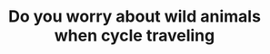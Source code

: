 ---
layout: community
category: community
title: "Do you worry about wild animals when cycle traveling"
description: "Do you worry about wild animals when traveling, like tiger? Never had to worry about Tiger. Huge Brown bear, occasionally White bear, Mountain lions, and snakes have all crossed my path. Stay safe and enjoy the animals."
isTopLevel: false
isSingleLevel: false
isArticle: false
datePublished: 2022-06-13 17:25:00 +0300
dateModified: 2022-06-13 17:25:00 +0300
published: false
---